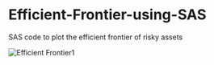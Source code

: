 # Efficient-Frontier-using-SAS
SAS code to plot the efficient frontier of risky assets

![Efficient Frontier1](https://github.com/user-attachments/assets/09d83683-95c9-4258-b194-0aeb257d1d7a)
